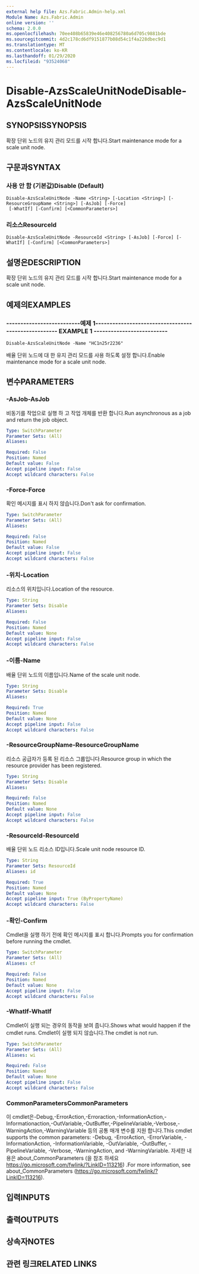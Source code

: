 ```yaml
---
external help file: Azs.Fabric.Admin-help.xml
Module Name: Azs.Fabric.Admin
online version: ''
schema: 2.0.0
ms.openlocfilehash: 70ee408b65839e46e408256780a6d705c9881bde
ms.sourcegitcommit: 4d2c178cd6df9151877b08d54c1f4a228dbec9d1
ms.translationtype: MT
ms.contentlocale: ko-KR
ms.lasthandoff: 01/29/2020
ms.locfileid: "93524068"
---
```

# <span data-ttu-id="7a461-101">Disable-AzsScaleUnitNode</span><span class="sxs-lookup"><span data-stu-id="7a461-101">Disable-AzsScaleUnitNode</span></span>

## <span data-ttu-id="7a461-102">SYNOPSIS</span><span class="sxs-lookup"><span data-stu-id="7a461-102">SYNOPSIS</span></span>
<span data-ttu-id="7a461-103">확장 단위 노드의 유지 관리 모드를 시작 합니다.</span><span class="sxs-lookup"><span data-stu-id="7a461-103">Start maintenance mode for a scale unit node.</span></span>

## <span data-ttu-id="7a461-104">구문과</span><span class="sxs-lookup"><span data-stu-id="7a461-104">SYNTAX</span></span>

### <span data-ttu-id="7a461-105">사용 안 함 (기본값)</span><span class="sxs-lookup"><span data-stu-id="7a461-105">Disable (Default)</span></span>
```
Disable-AzsScaleUnitNode -Name <String> [-Location <String>] [-ResourceGroupName <String>] [-AsJob] [-Force]
 [-WhatIf] [-Confirm] [<CommonParameters>]
```

### <span data-ttu-id="7a461-106">리소스</span><span class="sxs-lookup"><span data-stu-id="7a461-106">ResourceId</span></span>
```
Disable-AzsScaleUnitNode -ResourceId <String> [-AsJob] [-Force] [-WhatIf] [-Confirm] [<CommonParameters>]
```

## <span data-ttu-id="7a461-107">설명은</span><span class="sxs-lookup"><span data-stu-id="7a461-107">DESCRIPTION</span></span>
<span data-ttu-id="7a461-108">확장 단위 노드의 유지 관리 모드를 시작 합니다.</span><span class="sxs-lookup"><span data-stu-id="7a461-108">Start maintenance mode for a scale unit node.</span></span>

## <span data-ttu-id="7a461-109">예제의</span><span class="sxs-lookup"><span data-stu-id="7a461-109">EXAMPLES</span></span>

### <span data-ttu-id="7a461-110">--------------------------예제 1--------------------------</span><span class="sxs-lookup"><span data-stu-id="7a461-110">-------------------------- EXAMPLE 1 --------------------------</span></span>
```
Disable-AzsScaleUnitNode -Name "HC1n25r2236"
```

<span data-ttu-id="7a461-111">배율 단위 노드에 대 한 유지 관리 모드를 사용 하도록 설정 합니다.</span><span class="sxs-lookup"><span data-stu-id="7a461-111">Enable maintenance mode for a scale unit node.</span></span>

## <span data-ttu-id="7a461-112">변수</span><span class="sxs-lookup"><span data-stu-id="7a461-112">PARAMETERS</span></span>

### <span data-ttu-id="7a461-113">-AsJob</span><span class="sxs-lookup"><span data-stu-id="7a461-113">-AsJob</span></span>
<span data-ttu-id="7a461-114">비동기를 작업으로 실행 하 고 작업 개체를 반환 합니다.</span><span class="sxs-lookup"><span data-stu-id="7a461-114">Run asynchronous as a job and return the job object.</span></span>

```yaml
Type: SwitchParameter
Parameter Sets: (All)
Aliases: 

Required: False
Position: Named
Default value: False
Accept pipeline input: False
Accept wildcard characters: False
```

### <span data-ttu-id="7a461-115">-Force</span><span class="sxs-lookup"><span data-stu-id="7a461-115">-Force</span></span>
<span data-ttu-id="7a461-116">확인 메시지를 표시 하지 않습니다.</span><span class="sxs-lookup"><span data-stu-id="7a461-116">Don't ask for confirmation.</span></span>

```yaml
Type: SwitchParameter
Parameter Sets: (All)
Aliases: 

Required: False
Position: Named
Default value: False
Accept pipeline input: False
Accept wildcard characters: False
```

### <span data-ttu-id="7a461-117">-위치</span><span class="sxs-lookup"><span data-stu-id="7a461-117">-Location</span></span>
<span data-ttu-id="7a461-118">리소스의 위치입니다.</span><span class="sxs-lookup"><span data-stu-id="7a461-118">Location of the resource.</span></span>

```yaml
Type: String
Parameter Sets: Disable
Aliases: 

Required: False
Position: Named
Default value: None
Accept pipeline input: False
Accept wildcard characters: False
```

### <span data-ttu-id="7a461-119">-이름</span><span class="sxs-lookup"><span data-stu-id="7a461-119">-Name</span></span>
<span data-ttu-id="7a461-120">배율 단위 노드의 이름입니다.</span><span class="sxs-lookup"><span data-stu-id="7a461-120">Name of the scale unit node.</span></span>

```yaml
Type: String
Parameter Sets: Disable
Aliases: 

Required: True
Position: Named
Default value: None
Accept pipeline input: False
Accept wildcard characters: False
```

### <span data-ttu-id="7a461-121">-ResourceGroupName</span><span class="sxs-lookup"><span data-stu-id="7a461-121">-ResourceGroupName</span></span>
<span data-ttu-id="7a461-122">리소스 공급자가 등록 된 리소스 그룹입니다.</span><span class="sxs-lookup"><span data-stu-id="7a461-122">Resource group in which the resource provider has been registered.</span></span>

```yaml
Type: String
Parameter Sets: Disable
Aliases: 

Required: False
Position: Named
Default value: None
Accept pipeline input: False
Accept wildcard characters: False
```

### <span data-ttu-id="7a461-123">-ResourceId</span><span class="sxs-lookup"><span data-stu-id="7a461-123">-ResourceId</span></span>
<span data-ttu-id="7a461-124">배율 단위 노드 리소스 ID입니다.</span><span class="sxs-lookup"><span data-stu-id="7a461-124">Scale unit node resource ID.</span></span>

```yaml
Type: String
Parameter Sets: ResourceId
Aliases: id

Required: True
Position: Named
Default value: None
Accept pipeline input: True (ByPropertyName)
Accept wildcard characters: False
```

### <span data-ttu-id="7a461-125">-확인</span><span class="sxs-lookup"><span data-stu-id="7a461-125">-Confirm</span></span>
<span data-ttu-id="7a461-126">Cmdlet을 실행 하기 전에 확인 메시지를 표시 합니다.</span><span class="sxs-lookup"><span data-stu-id="7a461-126">Prompts you for confirmation before running the cmdlet.</span></span>

```yaml
Type: SwitchParameter
Parameter Sets: (All)
Aliases: cf

Required: False
Position: Named
Default value: None
Accept pipeline input: False
Accept wildcard characters: False
```

### <span data-ttu-id="7a461-127">-WhatIf</span><span class="sxs-lookup"><span data-stu-id="7a461-127">-WhatIf</span></span>
<span data-ttu-id="7a461-128">Cmdlet이 실행 되는 경우의 동작을 보여 줍니다.</span><span class="sxs-lookup"><span data-stu-id="7a461-128">Shows what would happen if the cmdlet runs.</span></span>
<span data-ttu-id="7a461-129">Cmdlet이 실행 되지 않습니다.</span><span class="sxs-lookup"><span data-stu-id="7a461-129">The cmdlet is not run.</span></span>

```yaml
Type: SwitchParameter
Parameter Sets: (All)
Aliases: wi

Required: False
Position: Named
Default value: None
Accept pipeline input: False
Accept wildcard characters: False
```

### <span data-ttu-id="7a461-130">CommonParameters</span><span class="sxs-lookup"><span data-stu-id="7a461-130">CommonParameters</span></span>
<span data-ttu-id="7a461-131">이 cmdlet은-Debug,-ErrorAction,-Erroraction,-InformationAction,-Informationaction,-OutVariable,-OutBuffer,-PipelineVariable,-Verbose,-WarningAction,-WarningVariable 등의 공통 매개 변수를 지원 합니다.</span><span class="sxs-lookup"><span data-stu-id="7a461-131">This cmdlet supports the common parameters: -Debug, -ErrorAction, -ErrorVariable, -InformationAction, -InformationVariable, -OutVariable, -OutBuffer, -PipelineVariable, -Verbose, -WarningAction, and -WarningVariable.</span></span> <span data-ttu-id="7a461-132">자세한 내용은 about_CommonParameters (을 참조 하세요 https://go.microsoft.com/fwlink/?LinkID=113216) .</span><span class="sxs-lookup"><span data-stu-id="7a461-132">For more information, see about_CommonParameters (https://go.microsoft.com/fwlink/?LinkID=113216).</span></span>

## <span data-ttu-id="7a461-133">입력</span><span class="sxs-lookup"><span data-stu-id="7a461-133">INPUTS</span></span>

## <span data-ttu-id="7a461-134">출력</span><span class="sxs-lookup"><span data-stu-id="7a461-134">OUTPUTS</span></span>

## <span data-ttu-id="7a461-135">상속자</span><span class="sxs-lookup"><span data-stu-id="7a461-135">NOTES</span></span>

## <span data-ttu-id="7a461-136">관련 링크</span><span class="sxs-lookup"><span data-stu-id="7a461-136">RELATED LINKS</span></span>

